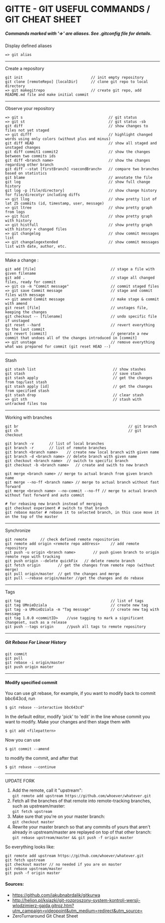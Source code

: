 # GITTE - GIT USEFUL COMMANDS / GIT CHEAT SHEET

##### Commands marked with '=>' are aliases. See .gitconfig file for details.

Display defined aliases
```
=> git alias
```

-------------------

Create a repository
```
git init                               // init empty repository
git clone [remoteRepo] [localDir]      // clone git repo to local directory
=> git makegitrepo                     // create git repo, add README.md file and make initial commit
```

-------------------

Observe your repository
```
=> git s                                       // git status
=> git st                                      // git status -sb
git diff                                       // show changes to files not yet staged
=> git difff                                   // highlight changed words using only colors (without plus and minus)
git diff HEAD                                  // show all staged and unstaged changes
git diff commit1 commit2                       // show the changes between two commits ids
git diff <branch name>                         // show the changes regarding other branch
git diff --stat [firstBranch] <secondBranch>   // compare two branches based on statistics
git blame                                      // annotate the file
git log                                        // show full change history
git log -p [file/directory]                    // show change history for file/direcotyr including diffs
=> git llog                                    // show pretty list of lat 25 commits (id, timestamp, user, message)
=> git ltree                                   // show pretty graph from logs
=> git hist                                    // show pretty graph with history
=> git histfull                                // show pretty graph with history + changed files
=> git changelog                               // show commit messages list
=> git changelogextended                       // show commit messages list with date, author, etc.
```
------------------

Make a change :
```
git add [file]                                  // stage a file with given filename
git add .                                       // stage all changed files, ready for commit
=> git co -m "Commit message"                   // commit staged files
=> git save Commit message                      // stage and commit files with message
=> git amend Commit message                     // make stage & commit with amend
git reset [file]                                // unstages file, keeping the changes
git checkout -- [filename]                      // undo specific file if unstaged
git reset --hard                                // revert everything to the last commit
git revert [commit]                             // generate a new commit that undoes all of the changes introduced in [commit]
=> git unstage                                  // remove everything what was prepared for commit (git reset HEAD --)
```

-------------------
Stash
```
git stash list                                   // show stashes
git stash                                        // save stash
git stash apply                                  // get the changes from top/last stash
git stash apply [id]                             // get the changes from specified stash
git stash drop                                   // clear stash
=> git sth                                       // stash with untracked files too
```

-------------------

Working with branches
```
git br                                                  // git branch
git ch                                                  // git checkout

git branch -v 		// list of local branches
git branch -r		// list of remote branches
git branch <branch name>	// create new local branch with given name
git branch -d <branch name>	// delete branch with given name
git checkout <branch name> 	// switch to specific branch
git checkout -b <branch name>	// create and swith to new branch

git merge <branch name>	// merge to actual branch from given branch name
git merge --no-ff <branch name>	// merge to actual branch without fast forward
git merge <branch name> --no-commit --no-ff // merge to actual branch without fast forward and auto commit

# for rebasing new branch instead of merging
git checkout experiment # switch to that branch
git rebase master # rebase it to selected branch, in this case move it on the top of the master
```

-------------------

Synchronize
```
git remote 		// check defined remote repositories
git remote add origin <remote repo address> 	// add remote repository
git push -u origin <branch name>		// push given branch to origin remote repo with tracking
git push origin --delete quickFix	// delete remote branch
git fetch origin		// get the changes from remote repo (without merge)
git pull origin/master	// get the changes and merge
git pull --rebase origin/master //get the changes and do rebase
```

-------------------

Tags
```
git tag											// list of tags
git tag UMnieDziala								// create new tag
git tag -a UMnieDziala -m "Tag message" 		// create new tag with message
git tag 1.0.0 <commitID>	//use tagging to mark a significant changeset, such as a release
git push --tags origin 		//push all tags to remote repository
```

-------------------
##### Git Rebase For Linear History
```
git commit
git pull
git rebase -i origin/master
git push origin master
```
--------------------------
#### Modify specified commit

You can use git rebase, for example, if you want to modify back to commit bbc643cd, run

	$ git rebase --interactive bbc643cd^

In the default editor, modify 'pick' to 'edit' in the line whose commit you want to modify. Make your changes and then stage them with

	$ git add <filepattern>

Now you can use

	$ git commit --amend

to modify the commit, and after that

	$ git rebase --continue

--------------------------


UPDATE FORK

1. Add the remote, call it "upstream":  
```git remote add upstream https://github.com/whoever/whatever.git```
2. Fetch all the branches of that remote into remote-tracking branches, such as upstream/master:   
```git fetch upstream```
3. Make sure that you're on your master branch:   
```git checkout master```
4. Rewrite your master branch so that any commits of yours that aren't already in upstream/master are replayed on top of that other branch:   
```git rebase upstream/master && git push -f origin master```

So everything looks like:
```
git remote add upstream https://github.com/whoever/whatever.git
git fetch upstream
git checkout master // no needed if you are on master
git rebase upstream/master 
git push -f origin master
```

#### Sources:

- https://github.com/jakubnabrdalik/gitkurwa
- http://helion.pl/ksiazki/git-rozproszony-system-kontroli-wersji-wlodzimierz-gajda,gitroz.htm?utm_campaign=videopoint&utm_medium=redirect&utm_source=
- ZeroTurnaround Git Cheat Sheet
